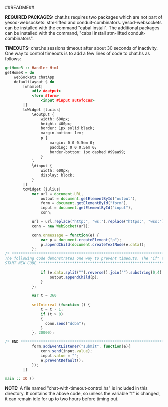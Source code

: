 
##README##

**REQUIRED PACKAGES:**
chat.hs requires two packages which are not part of yesod-websockets: stm-lifted and conduit-combinators. yesod-websockets can be installed with the command "cabal install". The additional packages can be installed with the command, "cabal install stm-lifted conduit-combinators".

**TIMEOUTS:** chat.hs sessions timeout after about 30 seconds of inactivity. One way to control timeouts is to add a few lines of code to chat.hs as follows:
```haskell
getHomeR :: Handler Html
getHomeR = do
    webSockets chatApp
    defaultLayout $ do
        [whamlet|
            <div #output>
            <form #form>
                <input #input autofocus>
        |]
        toWidget [lucius|
            \#output {
                width: 600px;
                height: 400px;
                border: 1px solid black;
                margin-bottom: 1em;
                p {
                    margin: 0 0 0.5em 0;
                    padding: 0 0 0.5em 0;
                    border-bottom: 1px dashed #99aa99;
                }
            }
            \#input {
                width: 600px;
                display: block;
            }
        |]
        toWidget [julius|
            var url = document.URL,
                output = document.getElementById("output"),
                form = document.getElementById("form"),
                input = document.getElementById("input"),
                conn;

            url = url.replace("http:", "ws:").replace("https:", "wss:");
            conn = new WebSocket(url);

            conn.onmessage = function(e) {
                var p = document.createElement("p");
                p.appendChild(document.createTextNode(e.data));
            };
/* ******************************************************************************************************* 
The following code demonstrates one way to prevent timeouts. The "if" test is added to prevent chat participants from getting the ping message “dcba” every twenty seconds. It also prevents participants from receiving any message ending with “dcba” sent by any chat participant. “ e.data.split("").reverse().join("").substring(0,4)” changes, for example, “user:abc123dcba” to “abcd321cba:resu” and grabs the first four characters; i.e., “abcd”. Messages are broadcast only if the last four characters are not “dcba”. Note that the variable "t" controls the length of the timeout period. t = 3 allows one minute of inactivity. t = 30 allows ten minutes, and t = 180 allows an hour. The value inserted below is 360 (2 hours).
START NEW CODE *********************************************************************************   */

                if (e.data.split("").reverse().join("").substring(0,4) != "abcd") {
                    output.appendChild(p);
                }   
            };

            var t = 360                                 
            
            setInterval (function () {
            	t = t - 1;
            	if (t > 0) 
            	{
                  conn.send("dcba");
                }
            }, 20000);

/* END ******************************************************************************************** */
            form.addEventListener("submit", function(e){
                conn.send(input.value);
                input.value = "";
                e.preventDefault();
            });
        |]

main :: IO ()
```
**NOTE:** A file named "chat-with-timeout-control.hs" is included in this directory. It contains the above code, so unless the variable "t" is changed, it can remain idle for up to two hours before timing out.

